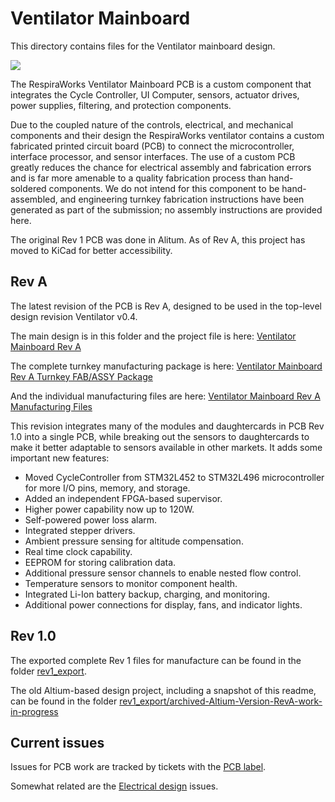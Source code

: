 # Ventilator Mainboard 

This directory contains files for the Ventilator mainboard design.

![](VentilatorPCB-RevA-Angled-Render.png)

The RespiraWorks Ventilator Mainboard PCB is a custom component that integrates the Cycle Controller, UI Computer,
sensors, actuator drives, power supplies, filtering, and protection components.

Due to the coupled nature of the controls, electrical, and mechanical components and their design the RespiraWorks
ventilator contains a custom fabricated printed circuit board (PCB) to connect the microcontroller, interface processor,
and sensor interfaces. The use of a custom PCB greatly reduces the chance for electrical assembly and fabrication errors
and is far more amenable to a quality fabrication process than hand-soldered components. We do not intend for this
component to be hand-assembled, and engineering turnkey fabrication instructions have been generated as part of the
submission; no assembly instructions are provided here.

The original Rev 1 PCB was done in Alitum.  As of Rev A, this project has moved to KiCad for better accessibility.

## Rev A

The latest revision of the PCB is Rev A, designed to be used in the top-level design revision Ventilator v0.4.

The main design is in this folder and the project file is here: [Ventilator Mainboard Rev A](Ventilator.pro)

The complete turnkey manufacturing package is here: [Ventilator Mainboard Rev A Turnkey FAB/ASSY Package](manufacturing/20210401-Ventilator-RevA-PKG-TURNKEY.zip)

And the individual manufacturing files are here: [Ventilator Mainboard Rev A Manufacturing Files](manufacturing/)

This revision integrates many of the modules and daughtercards in PCB Rev 1.0 into a single PCB, while breaking out the sensors to daughtercards to make it better adaptable to sensors available in other markets.  It adds some important new features:
 - Moved CycleController from STM32L452 to STM32L496 microcontroller for more I/O pins, memory, and storage.
 - Added an independent FPGA-based supervisor.
 - Higher power capability now up to 120W.
 - Self-powered power loss alarm.
 - Integrated stepper drivers.
 - Ambient pressure sensing for altitude compensation.
 - Real time clock capability.
 - EEPROM for storing calibration data.
 - Additional pressure sensor channels to enable nested flow control.
 - Temperature sensors to monitor component health.
 - Integrated Li-Ion battery backup, charging, and monitoring.
 - Additional power connections for display, fans, and indicator lights.
 
## Rev 1.0

The exported complete Rev 1 files for manufacture can be found in the folder [rev1_export](rev1_export).

The old Altium-based design project, including a snapshot of this readme, can be found in the folder [rev1_export/archived-Altium-Version-RevA-work-in-progress](rev1_export/archived-Altium-Version-RevA-work-in-progress)

## Current issues

Issues for PCB work are tracked by tickets with the [PCB label](https://github.com/RespiraWorks/Ventilator/labels/pcb).

Somewhat related are the [Electrical design](https://github.com/RespiraWorks/Ventilator/labels/Electrical) issues.